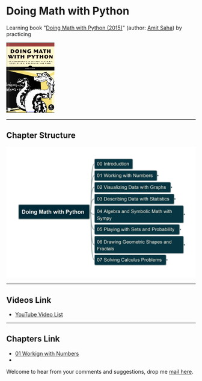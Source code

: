 # Doing Math with Python

Learning book "[Doing Math with Python (2015)](https://nostarch.com/doingmathwithpython)" (author: [Amit Saha](https://www.linkedin.com/in/echorand/)) by practicing

![bookcover](/img/DMwP_cover.png)

---

## Chapter Structure

![bookstructure](img/DoingMathwithPython.jpg)

---

## Videos Link

- [YouTube Video List](https://www.youtube.com/playlist?list=PL6DEHvciXKeXor3p_FvkJaxzMDUgG5UJd)

---

## Chapters Link

- [01 Workign with Numbers](/ch01/)
- 

Welcome to hear from your comments and suggestions, drop me [mail here](mailto:xiaoqizhao@outlook.com).
